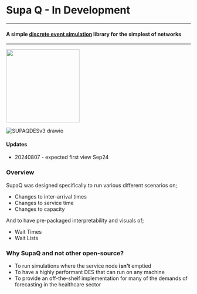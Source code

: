 # Supa Q - In Development
---------------------------------------------------------

#### A simple [discrete event simulation](https://en.wikipedia.org/wiki/Discrete-event_simulation) library for the simplest of networks

---------------------------------------------------------


<img src="https://github.com/user-attachments/assets/344e9e3a-1f48-4458-8fc6-4a904f3d3e0e" width="200" />

![SUPAQDESv3 drawio](https://github.com/user-attachments/assets/52904a92-add9-4aed-b507-18d5ca7f6186)


#### Updates
* 20240807 - expected first view Sep24
  
### Overview 

SupaQ was designed specifically to run various different scenarios on;
* Changes to inter-arrival times
* Changes to service time
* Changes to capacity

And to have pre-packaged interpretability and visuals of;
* Wait Times
* Wait Lists

### Why SupaQ and not other open-source?
* To run simulations where the service node **isn't** emptied
* To have a highly performant DES that can run on any machine
* To provide an off-the-shelf implementation for many of the demands of forecasting in the healthcare sector


